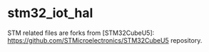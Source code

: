 # stm32_iot_hal

STM related files are forks from [STM32CubeU5]: https://github.com/STMicroelectronics/STM32CubeU5 repository.
